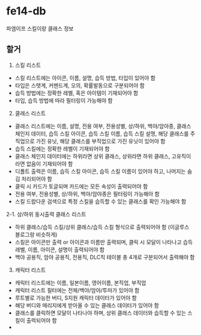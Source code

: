 # fe14-db
파엠이프 스킬이랑 클래스 정보
## 할거
 1. 스킬 리스트
 - 스킬 리스트에는 아이콘, 이름, 설명, 습득 방법, 타입이 있어야 함
 - 타입은 스탯계, 커멘드계, 오의, 확률발동으로 구분되어야 함
 - 습득 방법에는 정확한 레벨, 혹은 아이템이 기재되어야 함
 - 타입, 습득 방법에 따라 필터링이 가능해야 함
 
 2. 클래스 리스트
 - 클래스 리스트에는 이름, 설명, 전용 여부, 전용성별, 상/하위, 백야/암야종, 클래스 체인지 데이터, 습득 스킬 아이콘, 습득 스킬 이름, 습득 스킬 설명, 해당 클래스를 주직업으로 가진 유닛, 해당 클래스를 부직업으로 가진 유닛이 있어야 함
 - 습득 스킬에는 정확한 레벨이 기재되어야 함
 - 클래스 체인지 데이터에는 하위라면 상위 클래스, 상위라면 하위 클래스, 고유직이라면 없음이 기재되어야 함
 - 디폴트 출력은 이름, 습득 스킬 아이콘, 습득 스킬 이름이 있어야 하고, 나머지는 숨김 처리되어야 함
 - 클릭 시 카드가 토글되며 카드에는 모든 속성이 출력되어야 함
 - 전용 여부, 전용성별, 상/하위, 백야/암야종은 필터링이 가능해아 함
 - 스킬 드랍다운 검색으로 특정 스킬을 습득할 수 있는 클래스를 확인 가능해야 함

 2-1. 상/하위 동시출력 클래스 리스트
 - 하위 클래스/습득 스킬/상위 클래스/습득 스킬 형식으로 출력되어야 함 (이글루스 블로그랑 비슷하게)
 - 스킬은 아이콘만 출력 or 아이콘과 이름만 출력되며, 클릭 시 모달이 나타나고 습득 레벨, 이름, 아이콘, 설명이 출력되어야 함
 - 백야 공용직, 암야 공용직, 전용직, DLC직 테이블 총 4개로 구분되어서 출력해야 함
  
 3. 캐릭터 리스트
 - 캐릭터 리스트에는 이름, 일본이름, 영어이름, 본직업, 부직업
 - 캐릭터 리스트 필터에는 전체/백야/암야/투마가 있어야 함
 - 루트별로 가능한 버디, S지원 캐릭터 데이터가 있어야 함
 - 해당 버디와 매리지에게 받아올 수 있는 클래스 데이터가 있어야 함
 - 클래스를 클릭하면 모달이 나타나야 하며, 상위 클래스 데이터와 습득할 수 있는 스킬이 출력되어야 함
 - 
